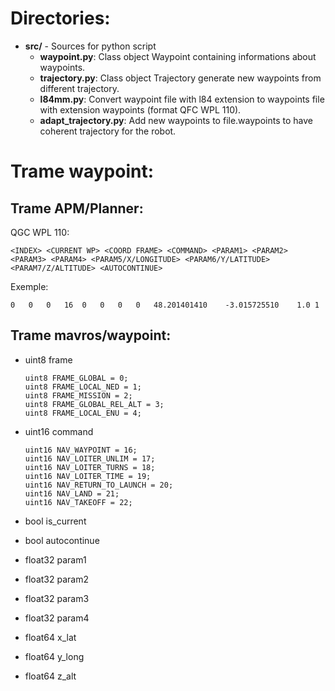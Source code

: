 # Directories:

* **src/** - Sources for python script
	* **waypoint.py**: Class object Waypoint containing informations about waypoints.
	* **trajectory.py**: Class object Trajectory generate new waypoints from different trajectory.
	* **l84mm.py**: Convert waypoint file with l84 extension to waypoints file with extension waypoints (format QFC WPL 110).
	* **adapt_trajectory.py**: Add new waypoints to file.waypoints to have coherent trajectory for the robot.

# Trame waypoint:
## Trame APM/Planner:

QGC WPL 110:

    <INDEX> <CURRENT WP> <COORD FRAME> <COMMAND> <PARAM1> <PARAM2> <PARAM3> <PARAM4> <PARAM5/X/LONGITUDE> <PARAM6/Y/LATITUDE> <PARAM7/Z/ALTITUDE> <AUTOCONTINUE>

Exemple:

    0	0	0	16	0	0	0	0	48.201401410	-3.015725510	1.0	1

## Trame mavros/waypoint:

* uint8 frame

      uint8 FRAME_GLOBAL = 0;
      uint8 FRAME_LOCAL_NED = 1;
      uint8 FRAME_MISSION = 2;
      uint8 FRAME_GLOBAL_REL_ALT = 3;
      uint8 FRAME_LOCAL_ENU = 4;

* uint16 command

      uint16 NAV_WAYPOINT = 16;
      uint16 NAV_LOITER_UNLIM = 17;
      uint16 NAV_LOITER_TURNS = 18;
      uint16 NAV_LOITER_TIME = 19;
      uint16 NAV_RETURN_TO_LAUNCH = 20;
      uint16 NAV_LAND = 21;
      uint16 NAV_TAKEOFF = 22;

* bool is_current
* bool autocontinue
* float32 param1
* float32 param2
* float32 param3
* float32 param4
* float64 x_lat
* float64 y_long
* float64 z_alt
